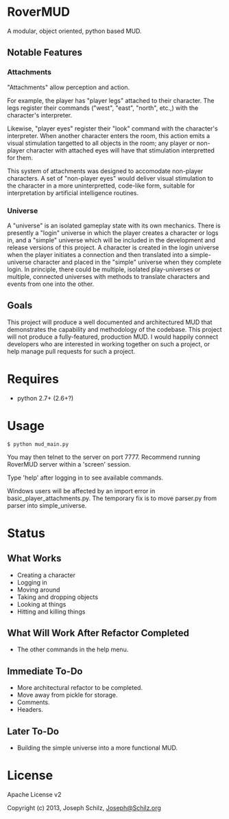 RoverMUD
========

A modular, object oriented, python based MUD.

Notable Features
----------------

### Attachments
"Attachments" allow perception and action.

For example, the player has "player legs" attached to their character. The legs register their commands ("west", "east", "north", etc.,) with the character's interpreter.

Likewise, "player eyes" register their "look" command with the character's interpreter. When another character enters the room, this action emits a visual stimulation targetted to all objects in the room; any player or non-player character with attached eyes will have that stimulation interpretted for them.

This system of attachments was designed to accomodate non-player characters. A set of "non-player eyes" would deliver visual stimulation to the character in a more uninterpretted, code-like form, suitable for interpretation by artificial intelligence routines.

### Universe
A "universe" is an isolated gameplay state with its own mechanics. There is presently a "login" universe in which the player creates a character or logs in, and a "simple" universe which will be included in the development and release versions of this project. A character is created in the login universe when the player initiates a connection and then translated into a simple-universe character and placed in the "simple" universe when they complete login. In principle, there could be multiple, isolated play-universes or multiple, connected universes with methods to translate characters and events from one into the other.

Goals
-----

This project will produce a well documented and architectured MUD that demonstrates the capability and methodology of the codebase. This project will not produce a fully-featured, production MUD. I would happily connect developers who are interested in working together on such a project, or help manage pull requests for such a project.

Requires
========

* python 2.7+ (2.6+?)

Usage
=====

```
$ python mud_main.py
```
    
You may then telnet to the server on port 7777. Recommend running RoverMUD server within a 'screen' session.

Type 'help' after logging in to see available commands.

Windows users will be affected by an import error in basic_player_attachments.py. The temporary fix is to move parser.py from parser into simple_universe.

Status
======

What Works
----------

* Creating a character
* Logging in
* Moving around
* Taking and dropping objects
* Looking at things
* Hitting and killing things

What Will Work After Refactor Completed
---------------------------------------

* The other commands in the help menu.


Immediate To-Do
---------------

* More architectural refactor to be completed.
* Move away from pickle for storage.
* Comments.
* Headers.

Later To-Do
-----------

* Building the simple universe into a more functional MUD.


License
=======

Apache License v2

Copyright (c) 2013, Joseph Schilz, Joseph@Schilz.org

